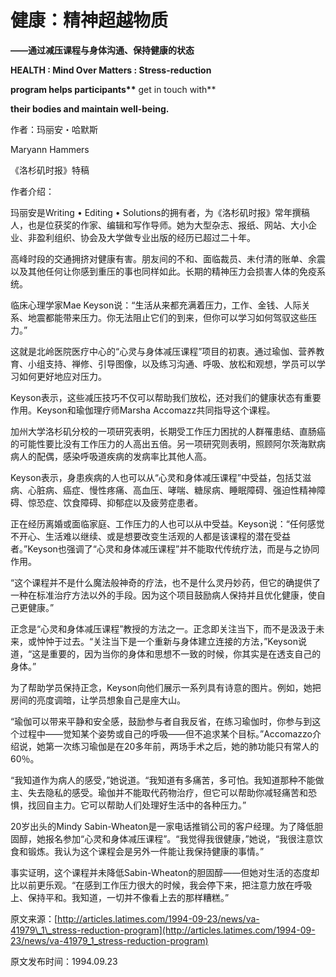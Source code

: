 # 健康：精神超越物质

**——通过减压课程与身体沟通、保持健康的状态**

**HEALTH : Mind Over Matters : Stress-reduction**

**program helps participants\*\*** get in touch with\*\*

 **their bodies and maintain well-being.**

作者：玛丽安・哈默斯

Maryann Hammers

《洛杉矶时报》特稿

作者介绍：

玛丽安是Writing • Editing • Solutions的拥有者，为《洛杉矶时报》常年撰稿人，也是位获奖的作家、编辑和写作导师。她为大型杂志、报纸、网站、大小企业、非盈利组织、协会及大学做专业出版的经历已超过二十年。

高峰时段的交通拥挤对健康有害。朋友间的不和、面临裁员、未付清的账单、余震以及其他任何让你感到重压的事也同样如此。长期的精神压力会损害人体的免疫系统。

临床心理学家Mae Keyson说：“生活从来都充满着压力，工作、金钱、人际关系、地震都能带来压力。你无法阻止它们的到来，但你可以学习如何驾驭这些压力。”

这就是北岭医院医疗中心的“心灵与身体减压课程”项目的初衷。通过瑜伽、营养教育、小组支持、禅修、引导图像，以及练习沟通、呼吸、放松和观想，学员可以学习如何更好地应对压力。

Keyson表示，这些减压技巧不仅可以帮助我们放松，还对我们的健康状态有重要作用。Keyson和瑜伽理疗师Marsha Accomazz共同指导这个课程。

加州大学洛杉矶分校的一项研究表明，长期受工作压力困扰的人群罹患结、直肠癌的可能性要比没有工作压力的人高出五倍。另一项研究则表明，照顾阿尔茨海默病病人的配偶，感染呼吸道疾病的发病率比其他人高。

Keyson表示，身患疾病的人也可以从“心灵和身体减压课程”中受益，包括艾滋病、心脏病、癌症、慢性疼痛、高血压、哮喘、糖尿病、睡眠障碍、强迫性精神障碍、惊恐症、饮食障碍、抑郁症以及疲劳症患者。

正在经历离婚或面临家庭、工作压力的人也可以从中受益。Keyson说：“任何感觉不开心、生活难以继续、或是想要改变生活观的人都是该课程的潜在受益者。”Keyson也强调了“心灵和身体减压课程”并不能取代传统疗法，而是与之协同作用。

“这个课程并不是什么魔法般神奇的疗法，也不是什么灵丹妙药，但它的确提供了一种在标准治疗方法以外的手段。因为这个项目鼓励病人保持并且优化健康，使自己更健康。”

正念是“心灵和身体减压课程”教授的方法之一。正念即关注当下，而不是汲汲于未来，或忡忡于过去。“关注当下是一个重新与身体建立连接的方法，”Keyson说道，“这是重要的，因为当你的身体和思想不一致的时候，你其实是在透支自己的身体。”

为了帮助学员保持正念，Keyson向他们展示一系列具有诗意的图片。例如，她把房间的亮度调暗，让学员想象自己是座大山。

“瑜伽可以带来平静和安全感，鼓励参与者自我反省，在练习瑜伽时，你参与到这个过程中——觉知某个姿势或自己的呼吸——但不追求某个目标。”Accomazzo介绍说，她第一次练习瑜伽是在20多年前，两场手术之后，她的肺功能只有常人的60％。

“我知道作为病人的感受，”她说道。“我知道有多痛苦，多可怕。我知道那种不能做主、失去隐私的感受。瑜伽并不能取代药物治疗，但它可以帮助你减轻痛苦和恐惧，找回自主力。它可以帮助人们处理好生活中的各种压力。”

20岁出头的Mindy Sabin-Wheaton是一家电话推销公司的客户经理。为了降低胆固醇，她报名参加“心灵和身体减压课程”。“我觉得我很健康，”她说，“我很注意饮食和锻炼。我认为这个课程会是另外一件能让我保持健康的事情。”

事实证明，这个课程并未降低Sabin-Wheaton的胆固醇——但她对生活的态度却比以前更乐观。“在感到工作压力很大的时候，我会停下来，把注意力放在呼吸上、保持平和。我知道，一切并不像看上去的那样糟糕。”

原文来源：[http://articles.latimes.com/1994-09-23/news/va-41979\_1\_stress-reduction-program](http://articles.latimes.com/1994-09-23/news/va-41979_1_stress-reduction-program)

原文发布时间：1994.09.23

